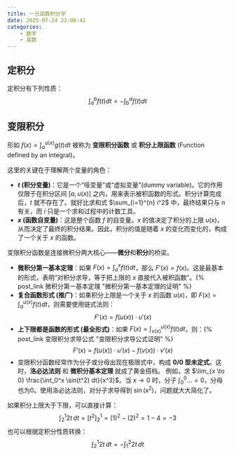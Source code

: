 ```yaml
---
title: 一元函数积分学
date: 2025-07-24 22:06:42
categories:
    - 数学
    - 高数
---
```


## 定积分
定积分有下列性质：
$$\int_a^b f(t) dt = - \int_b^a f(t) dt$$

## 变限积分
形如 $f(x) = \int_a^{u(x)} g(t) dt$ 被称为 **变限积分函数** 或 **积分上限函数** (Function defined by an integral)。

这里的关键在于理解两个变量的角色：

* **$t$ (积分变量)**：它是一个“哑变量”或“虚拟变量”(dummy variable)。它的作用仅限于在积分区间 $[a, u(x)]$ 之内，用来表示被积函数的形式。积分计算完成后，$t$ 就不存在了。就好比求和式 $\sum_{i=1}^{n} i^2$ 中，最终结果只与 $n$ 有关，而 $i$ 只是一个求和过程中的计数工具。
* **$x$ (函数自变量)**：这是整个函数 $f$ 的自变量。$x$ 的值决定了积分的上限 $u(x)$，从而决定了最终的积分结果。因此，积分的值是随着 $x$ 的变化而变化的，构成了一个关于 $x$ 的函数。

变限积分函数是连接微积分两大核心——**微分**和**积分**的桥梁。

* **微积分第一基本定理**：如果 $F(x) = \int_a^x f(t) dt$，那么 $F'(x) = f(x)$。这是最基本的形式，表明“对积分求导，等于把上限的 $x$ 直接代入被积函数”。{% post_link 微积分第一基本定理 "微积分第一基本定理的证明" %}
* **复合函数形式 (推广)**：如果积分上限是一个关于 $x$ 的函数 $u(x)$，即 $F(x) = \int_a^{u(x)} f(t) dt$，则需要使用链式法则：
    $$F'(x) = f(u(x)) \cdot u'(x)$$
* **上下限都是函数的形式 (最全形式)**：如果 $F(x) = \int_{v(x)}^{u(x)} f(t) dt$，则：{% post_link 变限积分求导公式 "变限积分求导公式证明" %}
    $$F'(x) = f(u(x)) \cdot u'(x) - f(v(x)) \cdot v'(x)$$
* 变限积分函数经常作为分子或分母出现在极限式中，构成 **0/0 型未定式**。这时，**洛必达法则** 和 **微积分基本定理** 就成了黄金搭档。 例如，求 $\lim_{x \to 0} \frac{\int_0^x \sin(t^2) dt}{x^3}$。当 $x \to 0$ 时，分子 $\int_0^0 \dots = 0$，分母也为0。使用洛必达法则，对分子求导得到 $\sin(x^2)$，问题就大大简化了。

如果积分上限大于下限，可以直接计算：
$$\int_2^1 2t \,dt = [t^2]_2^1 = (1)^2 - (2)^2 = 1 - 4 = -3$$
也可以根据定积分性质转换：
$$\int_2^1 2t \,dt = - \int_1^2 2t \,dt$$